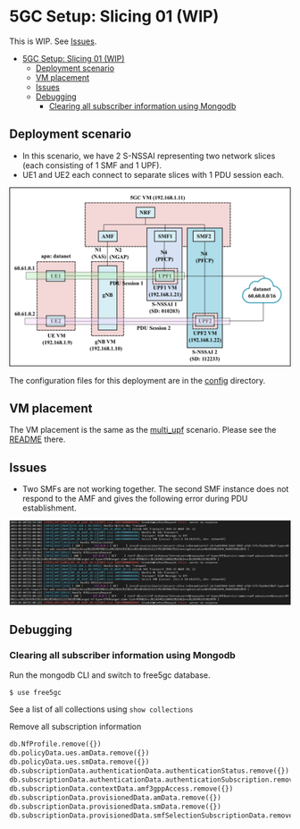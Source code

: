 # 5GC Setup: Slicing 01 (WIP)

This is WIP. See [Issues](#issues).

- [5GC Setup: Slicing 01 (WIP)](#5gc-setup-slicing-01-wip)
  - [Deployment scenario](#deployment-scenario)
  - [VM placement](#vm-placement)
  - [Issues](#issues)
  - [Debugging](#debugging)
    - [Clearing all subscriber information using Mongodb](#clearing-all-subscriber-information-using-mongodb)

## Deployment scenario

- In this scenario, we have 2 S-NSSAI representing two network slices (each consisting of 1 SMF and 1 UPF). 
- UE1 and UE2 each connect to separate slices with 1 PDU session each.

![slicing 01](../images/slice_deployment_01.png)

The configuration files for this deployment are in the [config](config) directory.

## VM placement

The VM placement is the same as the [multi_upf](../multi_upf) scenario. Please see the [README](../multi_upf/README.md) there.

## Issues
- Two SMFs are not working together. The second SMF instance does not respond to the AMF and gives the following error during PDU establishment.
  
![smf_error](../images/smf_error.jpg)

## Debugging

### Clearing all subscriber information using Mongodb
Run the mongodb CLI and switch to free5gc database.  
```
$ use free5gc
```
See a list of all collections using `show collections`  

Remove all subscription information
```
db.NfProfile.remove({})
db.policyData.ues.amData.remove({})
db.policyData.ues.smData.remove({})
db.subscriptionData.authenticationData.authenticationStatus.remove({})
db.subscriptionData.authenticationData.authenticationSubscription.remove({})
db.subscriptionData.contextData.amf3gppAccess.remove({})
db.subscriptionData.provisionedData.amData.remove({})
db.subscriptionData.provisionedData.smData.remove({})
db.subscriptionData.provisionedData.smfSelectionSubscriptionData.remove({})
```
